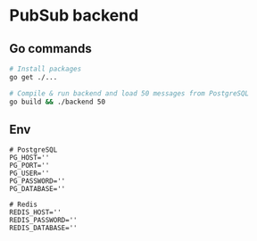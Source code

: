 # PubSub backend

## Go commands

```bash
# Install packages
go get ./...

# Compile & run backend and load 50 messages from PostgreSQL
go build && ./backend 50
```

## Env

```
# PostgreSQL
PG_HOST=''
PG_PORT=''
PG_USER=''
PG_PASSWORD=''
PG_DATABASE=''

# Redis
REDIS_HOST=''
REDIS_PASSWORD=''
REDIS_DATABASE=''
```